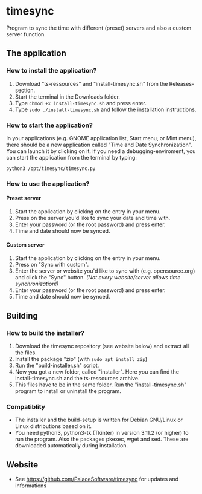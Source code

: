 # timesync
Program to sync the time with different (preset) servers and also a custom server function.


## The application
### How to install the application?
1. Download "ts-ressources" and "install-timesync.sh" from the Releases-section.
2. Start the terminal in the Downloads folder.
3. Type ``` chmod +x install-timesync.sh ``` and press enter.
4. Type ``` sudo ./install-timesync.sh ``` and follow the installation instructions.

### How to start the application?
In your applications (e.g. GNOME application list, Start menu, or Mint menu), there should be a new application called "Time and Date Synchronization". You can launch it by clicking on it.
If you need a debugging-enviroment, you can start the application from the terminal by typing:
```
python3 /opt/timesync/timesync.py
```

### How to use the application?
#### Preset server
1. Start the application by clicking on the entry in your menu.
2. Press on the server you'd like to sync your date and time with.
3. Enter your password (or the root password) and press enter.
4. Time and date should now be synced.

#### Custom server
1. Start the application by clicking on the entry in your menu.
2. Press on "Sync with custom".
3. Enter the server or website you'd like to sync with (e.g. opensource.org) and click the "Sync" button. *(Not every website/server allows time synchronization!)*
4. Enter your password (or the root password) and press enter.
5. Time and date should now be synced.


## Building
### How to build the installer?
1. Download the timesync repository (see website below) and extract all the files.
2. Install the package "zip" (with ``` sudo apt install zip ```)
3. Run the "build-installer.sh" script.
4. Now you got a new folder, called "installer". Here you can find the install-timesync.sh and the ts-ressources archive.
5. This files have to be in the same folder. Run the "install-timesync.sh" program to install or uninstall the program.

### Compatiblity
* The installer and the build-setup is written for Debian GNU/Linux or Linux distributions based on it.
* You need python3, python3-tk (Tkinter) in version 3.11.2 (or higher) to run the program. Also the packages pkexec, wget and sed. These are downloaded automatically during installation.


## Website
* See https://github.com/PalaceSoftware/timesync for updates and informations
